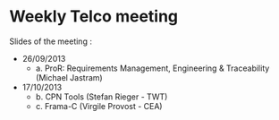 Weekly Telco meeting
================

Slides of the meeting :
* 26/09/2013 
    * a. ProR: Requirements Management, Engineering & Traceability (Michael Jastram)
* 17/10/2013
    * b. CPN Tools (Stefan Rieger - TWT)
    * c. Frama-C (Virgile Provost - CEA)
